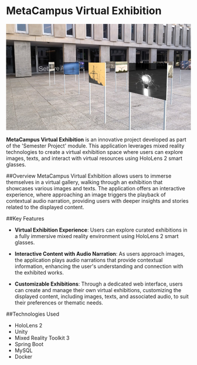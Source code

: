 # MetaCampus Virtual Exhibition

![MetaCampus Virtual Exhibition](images/virtual_exhibition.jpg)

**MetaCampus Virtual Exhibition** is an innovative project developed as part of the 'Semester Project' module. This application leverages mixed reality technologies to create a virtual exhibition space where users can explore images, texts, and interact with virtual resources using HoloLens 2 smart glasses.

##Overview
MetaCampus Virtual Exhibition allows users to immerse themselves in a virtual gallery, walking through an exhibition that showcases various images and texts. The application offers an interactive experience, where approaching an image triggers the playback of contextual audio narration, providing users with deeper insights and stories related to the displayed content.

##Key Features
- **Virtual Exhibition Experience**: Users can explore curated exhibitions in a fully immersive mixed reality environment using HoloLens 2 smart glasses.

- **Interactive Content with Audio Narration**: As users approach images, the application plays audio narrations that provide contextual information, enhancing the user's understanding and connection with the exhibited works.

- **Customizable Exhibitions**: Through a dedicated web interface, users can create and manage their own virtual exhibitions, customizing the displayed content, including images, texts, and associated audio, to suit their preferences or thematic needs.

##Technologies Used

- HoloLens 2
- Unity
- Mixed Reality Toolkit 3
- Spring Boot
- MySQL
- Docker